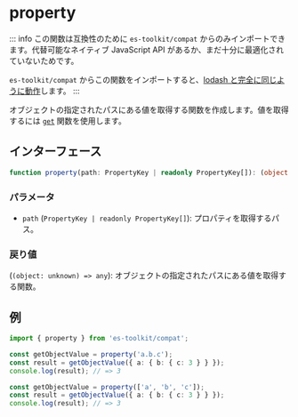 # property

::: info
この関数は互換性のために `es-toolkit/compat` からのみインポートできます。代替可能なネイティブ JavaScript API があるか、まだ十分に最適化されていないためです。

`es-toolkit/compat` からこの関数をインポートすると、[lodash と完全に同じように動作](../../../compatibility.md)します。
:::

オブジェクトの指定されたパスにある値を取得する関数を作成します。値を取得するには [`get`](./get.md) 関数を使用します。

## インターフェース

```typescript
function property(path: PropertyKey | readonly PropertyKey[]): (object: unknown) => any;
```

### パラメータ

- `path` (`PropertyKey | readonly PropertyKey[]`): プロパティを取得するパス。

### 戻り値

(`(object: unknown) => any`): オブジェクトの指定されたパスにある値を取得する関数。

## 例

```typescript
import { property } from 'es-toolkit/compat';

const getObjectValue = property('a.b.c');
const result = getObjectValue({ a: { b: { c: 3 } } });
console.log(result); // => 3

const getObjectValue = property(['a', 'b', 'c']);
const result = getObjectValue({ a: { b: { c: 3 } } });
console.log(result); // => 3
```
